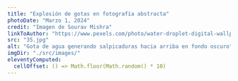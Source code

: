 ```yaml
---
title: "Explosión de gotas en fotografía abstracta"
photoDate: "Marzo 1, 2024"
credit: "Imagen de Sourav Mishra"
linkToAuthor: "https://www.pexels.com/photo/water-droplet-digital-wallpaper-1100946/"
src: "35.jpg"
alt: "Gota de agua generando salpicaduras hacia arriba en fondo oscuro"
imgDir: "./src/images/"
eleventyComputed:
  cellOffset: () => Math.floor(Math.random() * 10)
---
```

